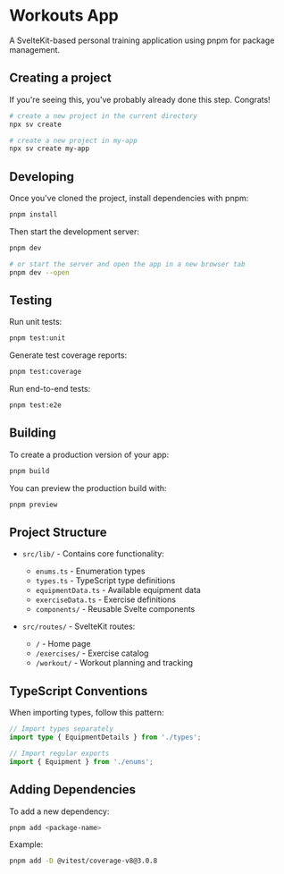 # Workouts App

A SvelteKit-based personal training application using pnpm for package management.

## Creating a project

If you're seeing this, you've probably already done this step. Congrats!

```bash
# create a new project in the current directory
npx sv create

# create a new project in my-app
npx sv create my-app
```

## Developing

Once you've cloned the project, install dependencies with pnpm:

```bash
pnpm install
```

Then start the development server:

```bash
pnpm dev

# or start the server and open the app in a new browser tab
pnpm dev --open
```

## Testing

Run unit tests:

```bash
pnpm test:unit
```

Generate test coverage reports:

```bash
pnpm test:coverage
```

Run end-to-end tests:

```bash
pnpm test:e2e
```

## Building

To create a production version of your app:

```bash
pnpm build
```

You can preview the production build with:

```bash
pnpm preview
```

## Project Structure

- `src/lib/` - Contains core functionality:
  - `enums.ts` - Enumeration types
  - `types.ts` - TypeScript type definitions
  - `equipmentData.ts` - Available equipment data
  - `exerciseData.ts` - Exercise definitions
  - `components/` - Reusable Svelte components

- `src/routes/` - SvelteKit routes:
  - `/` - Home page
  - `/exercises/` - Exercise catalog
  - `/workout/` - Workout planning and tracking

## TypeScript Conventions

When importing types, follow this pattern:

```typescript
// Import types separately
import type { EquipmentDetails } from './types';

// Import regular exports
import { Equipment } from './enums';
```

## Adding Dependencies

To add a new dependency:

```bash
pnpm add <package-name>
```

Example:

```bash
pnpm add -D @vitest/coverage-v8@3.0.8
```
